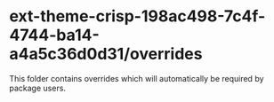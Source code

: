 # ext-theme-crisp-198ac498-7c4f-4744-ba14-a4a5c36d0d31/overrides

This folder contains overrides which will automatically be required by package users.
